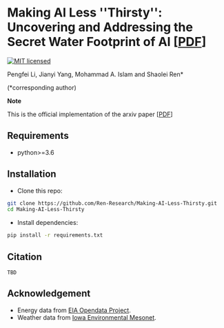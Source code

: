 # Making AI Less ''Thirsty'': Uncovering and Addressing the Secret Water Footprint of AI [[PDF](http://arxiv.org/abs/2304.03271)]

[![MIT licensed](https://img.shields.io/badge/license-MIT-brightgreen.svg)](LICENSE.md)

Pengfei Li, Jianyi Yang, Mohammad A. Islam and Shaolei Ren*

(*corresponding author)

**Note**

This is the official implementation of the arxiv paper [[PDF](http://arxiv.org/abs/2304.03271)]

## Requirements

* python>=3.6

## Installation
* Clone this repo:
```bash
git clone https://github.com/Ren-Research/Making-AI-Less-Thirsty.git
cd Making-AI-Less-Thirsty
```
* Install dependencies:
```bash
pip install -r requirements.txt
```

## Citation
```
TBD
```

## Acknowledgement
* Energy data from [EIA Opendata Project](https://www.eia.gov/opendata/).
* Weather data from [Iowa Environmental Mesonet](https://mesonet.agron.iastate.edu/).
